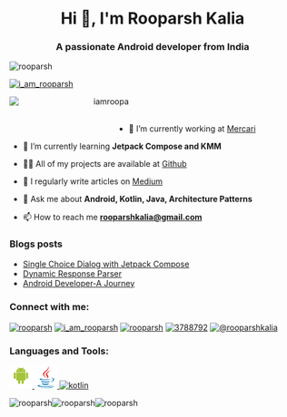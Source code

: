 <h1 align="center">Hi 👋, I'm Rooparsh Kalia</h1>
<h3 align="center">A passionate Android developer from India</h3>

<p align="left"> <img src="https://komarev.com/ghpvc/?username=rooparsh&label=Profile%20views&color=0e75b6&style=flat" alt="rooparsh" /> </p>

<p align="left"> <a href="https://twitter.com/i_am_rooparsh" target="blank"><img src="https://img.shields.io/twitter/follow/i_am_rooparsh?logo=twitter&style=for-the-badge" alt="i_am_rooparsh" /></a> </p>
<p align="right"> <a href="https://www.buymeacoffee.com/iamroopa"> <img align="left" src="https://cdn.buymeacoffee.com/buttons/v2/default-yellow.png" height="50" width="210" alt="iamroopa" /></a> </p>

</br>
</br>

- 🔭 I’m currently working at [Mercari]([https://about.in.mercari.com])

- 🌱 I’m currently learning **Jetpack Compose and KMM**

- 👨‍💻 All of my projects are available at [Github](https://github.com/rooparsh?tab=repositories)

- 📝 I regularly write articles on [Medium](https://medium.com/@rooparshkalia)

- 💬 Ask me about **Android, Kotlin, Java, Architecture Patterns**

- 📫 How to reach me **rooparshkalia@gmail.com**

### Blogs posts
<!-- BLOG-POST-LIST:START -->
- [Single Choice Dialog with Jetpack Compose](https://medium.com/mindorks/single-choice-dialog-with-jetpack-compose-d021650d31ca?source=rss-adad8a9ccaaf------2)
- [Dynamic Response Parser](https://medium.com/mindorks/dynamic-response-parser-3ec23fd050a7?source=rss-adad8a9ccaaf------2)
- [Android Developer-A Journey](https://medium.com/@rooparshkalia/android-developer-a-journey-aa1830dbdacf?source=rss-adad8a9ccaaf------2)
<!-- BLOG-POST-LIST:END -->

<h3 align="left">Connect with me:</h3>
<p align="left">
<a href="https://dev.to/rooparsh" target="blank"><img align="center" src="https://cdn.jsdelivr.net/npm/simple-icons@3.0.1/icons/dev-dot-to.svg" alt="rooparsh" height="30" width="40" /></a>
<a href="https://twitter.com/i_am_rooparsh" target="blank"><img align="center" src="https://raw.githubusercontent.com/rahuldkjain/github-profile-readme-generator/master/src/images/icons/Social/twitter.svg" alt="i_am_rooparsh" height="30" width="40" /></a>
<a href="https://linkedin.com/in/rooparsh" target="blank"><img align="center" src="https://raw.githubusercontent.com/rahuldkjain/github-profile-readme-generator/master/src/images/icons/Social/linked-in-alt.svg" alt="rooparsh" height="30" width="40" /></a>
<a href="https://stackoverflow.com/users/3788792" target="blank"><img align="center" src="https://raw.githubusercontent.com/rahuldkjain/github-profile-readme-generator/master/src/images/icons/Social/stack-overflow.svg" alt="3788792" height="30" width="40" /></a>
<a href="https://medium.com/@rooparshkalia" target="blank"><img align="center" src="https://raw.githubusercontent.com/rahuldkjain/github-profile-readme-generator/master/src/images/icons/Social/medium.svg" alt="@rooparshkalia" height="30" width="40" /></a>
</p>

<h3 align="left">Languages and Tools:</h3>
<p align="left"> <a href="https://developer.android.com" target="_blank"> <img src="https://raw.githubusercontent.com/devicons/devicon/master/icons/android/android-original-wordmark.svg" alt="android" width="40" height="40"/> </a> <a href="https://www.java.com" target="_blank"> <img src="https://raw.githubusercontent.com/devicons/devicon/master/icons/java/java-original.svg" alt="java" width="40" height="40"/> </a> <a href="https://kotlinlang.org" target="_blank"> <img src="https://www.vectorlogo.zone/logos/kotlinlang/kotlinlang-icon.svg" alt="kotlin" width="40" height="40"/> </a> </p>

<p>
  <img align="left" src="https://github-readme-stats.vercel.app/api/top-langs?username=rooparsh&show_icons=true&locale=en&layout=compact&theme=transparent" alt="rooparsh"/>
</p>

<p>
  <img align="left" src="https://github-readme-stats.vercel.app/api?username=rooparsh&show_icons=true&locale=en&theme=transparent" alt="rooparsh" />
</p>

<p>
  <img align="left" src="https://github-readme-streak-stats.herokuapp.com/?user=rooparsh&theme=transparent" alt="rooparsh" />
</p>
</p>
